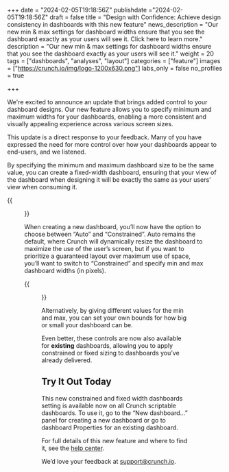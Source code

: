 +++
date = "2024-02-05T19:18:56Z"
publishdate ="2024-02-05T19:18:56Z"
draft = false
title = "Design with Confidence: Achieve design consistency in dashboards with this new feature"
news_description = "Our new min & max settings for dashboard widths ensure that you see the dashboard exactly as your users will see it. Click here to learn more."
description = "Our new min & max settings for dashboard widths ensure that you see the dashboard exactly as your users will see it."
weight = 20
tags = ["dashboards", "analyses", "layout"]
categories = ["feature"]
images = ["https://crunch.io/img/logo-1200x630.png"]
labs_only = false
no_profiles = true

+++

We're excited to announce an update that brings added control to your dashboard designs. Our new feature allows you to specify minimum and maximum widths for your dashboards, enabling a more consistent and visually appealing experience across various screen sizes.

This update is a direct response to your feedback. Many of you have expressed the need for more control over how your dashboards appear to end-users, and we listened.

By specifying the minimum and maximum dashboard size to be the same value, you can create a fixed-width dashboard, ensuring that your view of the dashboard when designing it will be exactly the same as your users’ view when consuming it.

{{<figure src="https://player-crunch-io.s3.amazonaws.com/help-crunch-io/screenshots/demo-dashboard-dec-2023.png" class="img-fluid">}}

When creating a new dashboard, you’ll now have the option to choose between “Auto” and “Constrained”. Auto remains the default, where Crunch will dynamically resize the dashboard to maximize the use of the user’s screen, but if you want to prioritize a guaranteed layout over maximum use of space, you’ll want to switch to “Constrained” and specify min and max dashboard widths (in pixels).

{{<figure src="https://player-crunch-io.s3.amazonaws.com/help-crunch-io/screenshots/set-width-dashboard-dec-2023.png" class="img-fluid">}}

Alternatively, by giving different values for the min and max, you can set your own bounds for how big or small your dashboard can be.

Even better, these controls are now also available for **existing** dashboards, allowing you to apply constrained or fixed sizing to dashboards you’ve already delivered.

## Try It Out Today

This new constrained and fixed width dashboards setting is available now on all Crunch scriptable dashboards. To use it, go to the “New dashboard…” panel for creating a new dashboard or go to dashboard Properties for an existing dashboard.

For full details of this new feature and where to find it, see the [help center](https://help.crunch.io/hc/en-us/articles/22051616032653-Setting-the-width-of-a-dashboard).

We’d love your feedback at [support@crunch.io](mailto:support@crunch.io).
